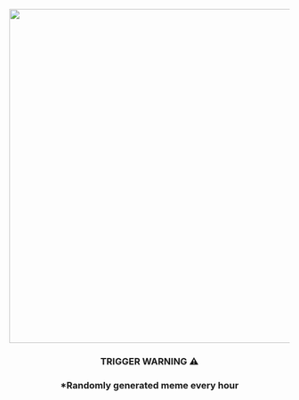 <p align="center">
        <img src="https://i.redd.it/6xvymnhz1lx81.jpg" width="600" height="600">
        </p>
        <h3 align="center">TRIGGER WARNING ⚠️</h3>
        <h3 align="center">*Randomly generated meme every hour</h3>
    